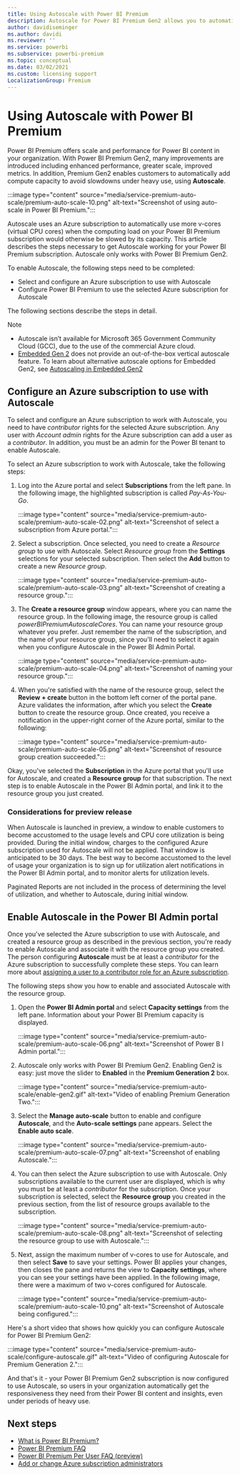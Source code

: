 ```yaml
---
title: Using Autoscale with Power BI Premium
description: Autoscale for Power BI Premium Gen2 allows you to automatically scale processing power to meet your Power BI user requirements
author: davidiseminger
ms.author: davidi
ms.reviewer: ''
ms.service: powerbi
ms.subservice: powerbi-premium
ms.topic: conceptual
ms.date: 03/02/2021
ms.custom: licensing support
LocalizationGroup: Premium
---
```


# Using Autoscale with Power BI Premium

Power BI Premium offers scale and performance for Power BI content in your organization. With Power BI Premium Gen2, many improvements are introduced including enhanced performance, greater scale, improved metrics. In addition, Premium Gen2 enables customers to automatically add compute capacity to avoid slowdowns under heavy use, using **Autoscale**.

:::image type="content" source="media/service-premium-auto-scale/premium-auto-scale-10.png" alt-text="Screenshot of using auto-scale in Power BI Premium.":::

Autoscale uses an Azure subscription to automatically use more v-cores (virtual CPU cores) when the computing load on your Power BI Premium subscription would otherwise be slowed by its capacity. This article describes the steps necessary to get Autoscale working for your Power BI Premium subscription. Autoscale only works with Power BI Premium Gen2. 

To enable Autoscale, the following steps need to be completed:

* Select and configure an Azure subscription to use with Autoscale
* Configure Power BI Premium to use the selected Azure subscription for Autoscale

The following sections describe the steps in detail.

>[!NOTE]
>* Autoscale isn’t available for Microsoft 365 Government Community Cloud (GCC), due to the use of the commercial Azure cloud.
>* [Embedded Gen 2](../developer/embedded/power-bi-embedded-generation-2.md) does not provide an out-of-the-box vertical autoscale feature. To learn about alternative autoscale options for Embedded Gen2, see [Autoscaling in Embedded Gen2](../developer/embedded/power-bi-embedded-generation-2.md#autoscaling-in-embedded-gen2)

## Configure an Azure subscription to use with Autoscale

To select and configure an Azure subscription to work with Autoscale, you need to have *contributor* rights for the selected Azure subscription. Any user with *Account admin* rights for the Azure subscription can add a user as a *contributor*. In addition, you must be an admin for the Power BI tenant to enable Autoscale.

To select an Azure subscription to work with Autoscale, take the following steps:

1. Log into the Azure portal and select **Subscriptions** from the left pane. In the following image, the highlighted subscription is called *Pay-As-You-Go*. 

    :::image type="content" source="media/service-premium-auto-scale/premium-auto-scale-02.png" alt-text="Screenshot of select a subscription from Azure portal.":::

2. Select a subscription. Once selected, you need to create a *Resource group* to use with Autoscale. Select *Resource group* from the **Settings** selections for your selected subscription. Then select the **Add** button to create a new *Resource group*. 

    :::image type="content" source="media/service-premium-auto-scale/premium-auto-scale-03.png" alt-text="Screenshot of creating a resource group.":::

3. The **Create a resource group** window appears, where you can name the resource group. In the following image, the resource group is called *powerBIPremiumAutoscaleCores*. You can name your resource group whatever you prefer. Just remember the name of the subscription, and the name of your resource group, since you'll need to select it again when you configure Autoscale in the Power BI Admin Portal. 

    :::image type="content" source="media/service-premium-auto-scale/premium-auto-scale-04.png" alt-text="Screenshot of naming your resource group.":::

4. When you're satisfied with the name of the resource group, select the **Review + create** button in the bottom left corner of the portal pane. Azure validates the information, after which you select the **Create** button to create the resource group. Once created, you receive a notification in the upper-right corner of the Azure portal, similar to the following:

    :::image type="content" source="media/service-premium-auto-scale/premium-auto-scale-05.png" alt-text="Screenshot of resource group creation succeeded.":::
 
Okay, you've selected the **Subscription** in the Azure portal that you'll use for Autoscale, and created a **Resource group** for that subscription. The next step is to enable Autoscale in the Power BI Admin portal, and link it to the resource group you just created.

### Considerations for preview release

When Autoscale is launched in preview, a window to enable customers to become accustomed to the usage levels and CPU core utilization is being provided. During the initial window, charges to the configured Azure subscription used for Autoscale will not be applied. That window is anticipated to be 30 days. The best way to become accustomed to the level of usage your organization is to sign up for utilization alert notifications in the Power BI Admin portal, and to monitor alerts for utilization levels.

Paginated Reports are not included in the process of determining the level of utilization, and whether to Autoscale, during initial window.

## Enable Autoscale in the Power BI Admin portal

Once you've selected the Azure subscription to use with Autoscale, and created a resource group as described in the previous section, you're ready to enable Autoscale and associate it with the resource group you created. The person configuring **Autoscale** must be at least a *contributor* for the Azure subscription to successfully complete these steps. You can learn more about [assigning a user to a contributor role for an Azure subscription](/azure/cost-management-billing/manage/add-change-subscription-administrator). 

The following steps show you how to enable and associated Autoscale with the resource group.

1. Open the **Power BI Admin portal** and select **Capacity settings** from the left pane. Information about your Power BI Premium capacity is displayed. 

    :::image type="content" source="media/service-premium-auto-scale/premium-auto-scale-06.png" alt-text="Screenshot of Power B I Admin portal.":::

2. Autoscale only works with Power BI Premium Gen2. Enabling Gen2 is easy: just move the slider to **Enabled** in the **Premium Generation 2** box. 

    :::image type="content" source="media/service-premium-auto-scale/enable-gen2.gif" alt-text="Video of enabling Premium Generation Two.":::

3. Select the **Manage auto-scale** button to enable and configure **Autoscale**, and the **Auto-scale settings** pane appears. Select the **Enable auto scale**.

    :::image type="content" source="media/service-premium-auto-scale/premium-auto-scale-07.png" alt-text="Screenshot of enabling Autoscale.":::

4. You can then select the Azure subscription to use with Autoscale. Only subscriptions available to the current user are displayed, which is why you must be at least a *contributor* for the subscription. Once your subscription is selected, select the **Resource group** you created in the previous section, from the list of resource groups available to the subscription. 

    :::image type="content" source="media/service-premium-auto-scale/premium-auto-scale-08.png" alt-text="Screenshot of selecting the resource group to use with Autoscale.":::

5. Next, assign the maximum number of v-cores to use for Autoscale, and then select **Save** to save your settings. Power BI applies your changes, then closes the pane and returns the view to **Capacity settings**, where you can see your settings have been applied. In the following image, there were a maximum of two v-cores configured for Autoscale.

    :::image type="content" source="media/service-premium-auto-scale/premium-auto-scale-10.png" alt-text="Screenshot of Autoscale being configured.":::

Here's a short video that shows how quickly you can configure Autoscale for Power BI Premium Gen2:

:::image type="content" source="media/service-premium-auto-scale/configure-autoscale.gif" alt-text="Video of configuring Autoscale for Premium Generation 2."::: 

And that's it - your Power BI Premium Gen2 subscription is now configured to use Autoscale, so users in your organization automatically get the responsiveness they need from their Power BI content and insights, even under periods of heavy use. 


## Next steps

* [What is Power BI Premium?](service-premium-what-is.md)
* [Power BI Premium FAQ](service-premium-faq.yml)
* [Power BI Premium Per User FAQ (preview)](service-premium-per-user-faq.yml)
* [Add or change Azure subscription administrators](/azure/cost-management-billing/manage/add-change-subscription-administrator)
